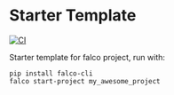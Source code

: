# Starter Template

[![CI](https://github.com/falcopackages/starter-template/actions/workflows/ci.yml/badge.svg)](https://github.com/falcopackages/starter-template/actions/workflows/ci.yml)

Starter template for falco project, run with:

```shell
pip install falco-cli
falco start-project my_awesome_project
```
